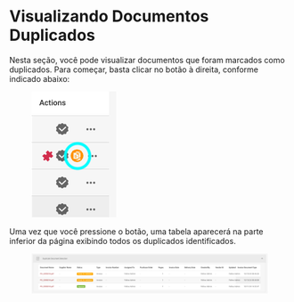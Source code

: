 # Visualizando Documentos Duplicados

Nesta seção, você pode visualizar documentos que foram marcados como duplicados. Para começar, basta clicar no botão à direita, conforme indicado abaixo:

<figure><img src="../../.gitbook/assets/duplicate_documents.png" alt=""><figcaption></figcaption></figure>

Uma vez que você pressione o botão, uma tabela aparecerá na parte inferior da página exibindo todos os duplicados identificados.

<figure><img src="../../.gitbook/assets/duplicate_documents2.png" alt=""><figcaption></figcaption></figure>
